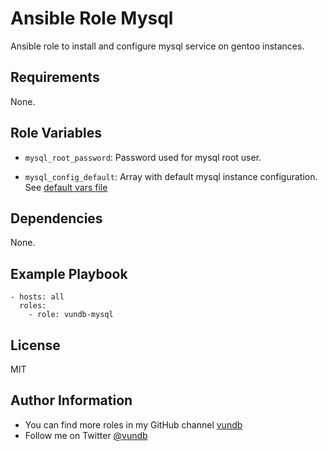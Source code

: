 Ansible Role Mysql
======================================

Ansible role to install and configure mysql service on gentoo instances.

Requirements
------------

None.

Role Variables
--------------

- `mysql_root_password`:
Password used for mysql root user.

- `mysql_config_default`:
Array with default mysql instance configuration. See
[default vars file](defaults/main.yml)

Dependencies
------------

None.

Example Playbook
----------------
```
- hosts: all
  roles:
    - role: vundb-mysql
```

License
-------

MIT

Author Information
------------------

- You can find more roles in my GitHub channel [vundb](https://github.com/vundb)
- Follow me on Twitter [@vundb](https://twitter.com/vundb)
